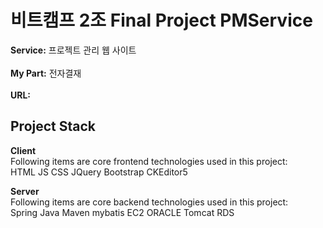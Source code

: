 # 비트캠프 2조 Final Project PMService

**Service:** 프로젝트 관리 웹 사이트<br/><br/>
**My Part:** 전자결재<br/><br/>
**URL:**<br/>

## Project Stack
**Client**
<br/>
Following items are core frontend technologies used in this project:<br/>
HTML
JS
CSS
JQuery
Bootstrap
CKEditor5

**Server**
<br/>
Following items are core backend technologies used in this project:<br/>
Spring
Java
Maven
mybatis
EC2
ORACLE
Tomcat
RDS




